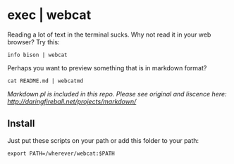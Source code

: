 # exec | webcat

Reading a lot of text in the terminal sucks. Why not read it in your
web browser? Try this:

    info bison | webcat

Perhaps you want to preview something that is in markdown format?

    cat README.md | webcatmd

*Markdown.pl is included in this repo. Please see original and liscence here:*
*<http://daringfireball.net/projects/markdown/>*

## Install

Just put these scripts on your path or add this folder to your path:

    export PATH=/wherever/webcat:$PATH
